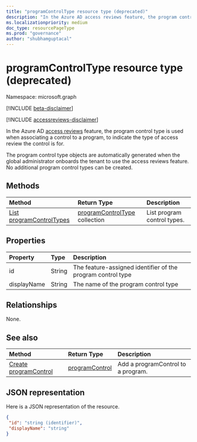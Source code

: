 ```yaml
---
title: "programControlType resource type (deprecated)"
description: "In the Azure AD access reviews feature, the program control type is used when associating a control to a program, to indicate the type of access review the control is for.  "
ms.localizationpriority: medium
doc_type: resourcePageType
ms.prod: "governance"
author: "shubhamguptacal"
---
```


# programControlType resource type (deprecated)

Namespace: microsoft.graph

[!INCLUDE [beta-disclaimer](../../includes/beta-disclaimer.md)]

[!INCLUDE [accessreviews-disclaimer](../../includes/accessreviews-disclaimer.md)]

In the Azure AD [access reviews](accessreviews-root.md) feature, the program control type is used when associating a control to a program, to indicate the type of access review the control is for.  

The program control type objects are automatically generated when the global administrator onboards the tenant to use the access reviews feature.  No additional program control types can be created.


## Methods

| Method           | Return Type    |Description|
|:---------------|:--------|:----------|
|[List programControlTypes](../api/programcontroltype-list.md) | [programControlType](programcontroltype.md) collection| List program control types. |

## Properties
| Property       | Type    |Description|
|:---------------|:--------|:----------|
| id                     |String                | The feature-assigned identifier of the program control type                                      |
| displayName            |String                | The name of the program control type                                                             |


## Relationships

None.


## See also

| Method           | Return Type    |Description|
|:---------------|:--------|:----------|
|[Create programControl](../api/programcontrol-create.md) |        [programControl](programcontrol.md)    |    Add a programControl to a program.|


## JSON representation

Here is a JSON representation of the resource.

<!-- {
  "blockType": "resource",
  "optionalProperties": [

  ],
  "@odata.type": "microsoft.graph.programControlType"
}-->

```json
{
 "id": "string (identifier)",
 "displayName": "string"
}

```

<!--
{
  "type": "#page.annotation",
  "description": "programControlType resource",
  "keywords": "",
  "section": "documentation",
  "tocPath": "",
  "suppressions": []
}
-->


